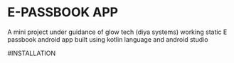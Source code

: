 # E-PASSBOOK APP
A mini project under guidance of glow tech (diya systems) working static E passbook android app built using kotlin language and android studio

#INSTALLATION
